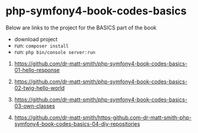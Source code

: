 # php-symfony4-book-codes-basics


Below are links to the project for the BASICS part of the book

- download project
- run: `composer install`
- run: `php bin/console server:run`

1. https://github.com/dr-matt-smith/php-symfony4-book-codes-basics-01-hello-response

2. https://github.com/dr-matt-smith/php-symfony4-book-codes-basics-02-twig-hello-world

3. https://github.com/dr-matt-smith/php-symfony4-book-codes-basics-03-own-classes

4. https://github.com/dr-matt-smith/https-github.com-dr-matt-smith-php-symfony4-book-codes-basics-04-diy-repositories

